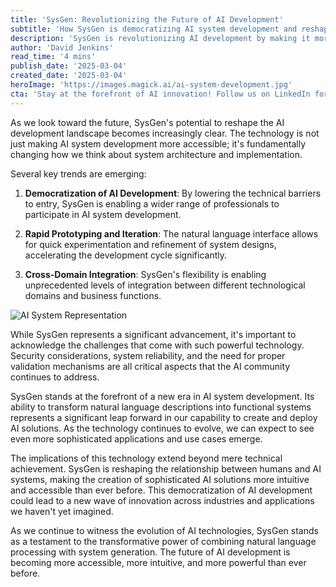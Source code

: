 ```yaml
---
title: 'SysGen: Revolutionizing the Future of AI Development'
subtitle: 'How SysGen is democratizing AI system development and reshaping the tech landscape'
description: 'SysGen is revolutionizing AI development by making it more accessible and intuitive. Through democratization of development, rapid prototyping capabilities, and cross-domain integration, this groundbreaking technology is reshaping how we approach AI system creation.'
author: 'David Jenkins'
read_time: '4 mins'
publish_date: '2025-03-04'
created_date: '2025-03-04'
heroImage: 'https://images.magick.ai/ai-system-development.jpg'
cta: 'Stay at the forefront of AI innovation! Follow us on LinkedIn for regular updates on SysGen and other groundbreaking developments in AI technology.'
---
```


As we look toward the future, SysGen's potential to reshape the AI development landscape becomes increasingly clear. The technology is not just making AI system development more accessible; it's fundamentally changing how we think about system architecture and implementation.

Several key trends are emerging:

1. **Democratization of AI Development**: By lowering the technical barriers to entry, SysGen is enabling a wider range of professionals to participate in AI system development.

2. **Rapid Prototyping and Iteration**: The natural language interface allows for quick experimentation and refinement of system designs, accelerating the development cycle significantly.

3. **Cross-Domain Integration**: SysGen's flexibility is enabling unprecedented levels of integration between different technological domains and business functions.

![AI System Representation](https://i.magick.ai/AI_System_2025.jpg)

While SysGen represents a significant advancement, it's important to acknowledge the challenges that come with such powerful technology. Security considerations, system reliability, and the need for proper validation mechanisms are all critical aspects that the AI community continues to address.

SysGen stands at the forefront of a new era in AI system development. Its ability to transform natural language descriptions into functional systems represents a significant leap forward in our capability to create and deploy AI solutions. As the technology continues to evolve, we can expect to see even more sophisticated applications and use cases emerge.

The implications of this technology extend beyond mere technical achievement. SysGen is reshaping the relationship between humans and AI systems, making the creation of sophisticated AI solutions more intuitive and accessible than ever before. This democratization of AI development could lead to a new wave of innovation across industries and applications we haven't yet imagined.

As we continue to witness the evolution of AI technologies, SysGen stands as a testament to the transformative power of combining natural language processing with system generation. The future of AI development is becoming more accessible, more intuitive, and more powerful than ever before.